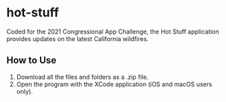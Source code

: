 # hot-stuff
Coded for the 2021 Congressional App Challenge, the Hot Stuff application provides updates on the latest California wildfires.

## How to Use

1. Download all the files and folders as a .zip file.
2. Open the program with the XCode application (iOS and macOS users only).
